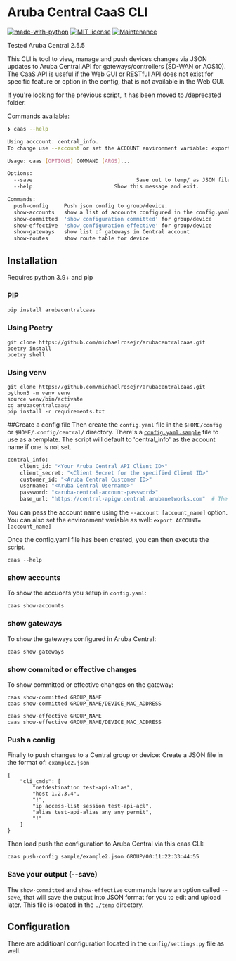 # Aruba Central CaaS CLI

[![made-with-python](https://img.shields.io/badge/Made%20with-Python-1f425f.svg)](https://www.python.org/) [![MIT license](https://img.shields.io/badge/License-MIT-blue.svg)](https://lbesson.mit-license.org/) [![Maintenance](https://img.shields.io/badge/Maintained%3F-yes-green.svg)](https://GitHub.com/Naereen/StrapDown.js/graphs/commit-activity)

Tested Aruba Central 2.5.5

This CLI is tool to view, manage and push devices changes via JSON updates to Aruba Central API for gateways/controllers (SD-WAN or AOS10). The CaaS API is useful if the Web GUI or RESTful API does not exist for specific feature or option in the config, that is not available in the Web GUI.

If you're looking for the previous script, it has been moved to /deprecated folder.

Commands available:

```bash
❯ caas --help

Using acccount: central_info. 
To change use --account or set the ACCOUNT environment variable: export ACCOUNT='myprofile'.

Usage: caas [OPTIONS] COMMAND [ARGS]...

Options:
  --save								 Save out to temp/ as JSON file
  --help                          Show this message and exit.

Commands:
  push-config     Push json config to group/device.
  show-accounts   show a list of accounts configured in the config.yaml file
  show-committed  'show configuration committed' for group/device
  show-effective  'show configuration effective' for group/device
  show-gateways   show list of gateways in Central account
  show-routes     show route table for device

```
## Installation

Requires python 3.9+ and pip

### PIP
```
pip install arubacentralcaas
```


### Using Poetry
```
git clone https://github.com/michaelrosejr/arubacentralcaas.git
poetry install
poetry shell
```

### Using venv
```
git clone https://github.com/michaelrosejr/arubacentralcaas.git
python3 -m venv venv
source venv/bin/activate
cd arubacentralcaas/
pip install -r requirements.txt

```

##Create a config file
Then create the `config.yaml` file in the `$HOME/config` or `$HOME/.config/central/` directory. There's a [`config.yaml.sample`](https://github.com/michaelrosejr/arubacentralcaas/blob/master/arubacentralcaas/config/config.yaml.sample) file to use as a template. The script will default to 'central_info' as the account name if one is not set.

```bash
central_info:
    client_id: "<Your Aruba Central API Client ID>"
    client_secret: "<Client Secret for the specified Client ID>"
    customer_id: "<Aruba Central Customer ID>"
    username: "<Aruba Central Username>"
    password: "<aruba-central-account-password>"
    base_url: "https://central-apigw.central.arubanetworks.com"  # The base of the Aruba Central API GW *for the Cluster you belong to* Starts with https://, ends with arubanetworks.com
```



You can pass the account name using the `--account [account_name]` option. You can also set the environment variable as well: `export ACCOUNT=[account_name]`

Once the config.yaml file has been created, you can then execute the script.

```
caas --help
```

### show accounts
To show the accuonts you setup in `config.yaml`:

```
caas show-accounts
``` 

### show gateways
To show the gateways configured in Aruba Central:

```
caas show-gateways
```

### show commited or effective changes
To show committed or effective changes on the gateway:

```
caas show-committed GROUP_NAME
caas show-committed GROUP_NAME/DEVICE_MAC_ADDRESS

caas show-effective GROUP_NAME
caas show-effective GROUP_NAME/DEVICE_MAC_ADDRESS
```

### Push a config
Finally to push changes to a Central group or device:
Create a JSON file in the format of:
`example2.json`

```
{
    "cli_cmds": [
        "netdestination test-api-alias",
        "host 1.2.3.4",
        "!",
        "ip access-list session test-api-acl",
        "alias test-api-alias any any permit",
        "!"
    ]
}
```

Then load push the configuration to Aruba Central via this caas CLI:

```
caas push-config sample/example2.json GROUP/00:11:22:33:44:55
```

### Save your output (--save)
The `show-committed` and `show-effective` commands have an option called `--save`, that will save the output into JSON format for you to edit and upload later. This file is located in the `./temp` directory.

## Configuration
There are additioanl configuration located in the `config/settings.py` file as well.

